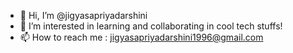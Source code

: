 - 👋 Hi, I’m @jigyasapriyadarshini
- 👀 I’m interested in learning and collaborating in cool tech stuffs!
- 📫 How to reach me : jigyasapriyadarshini1996@gmail.com

